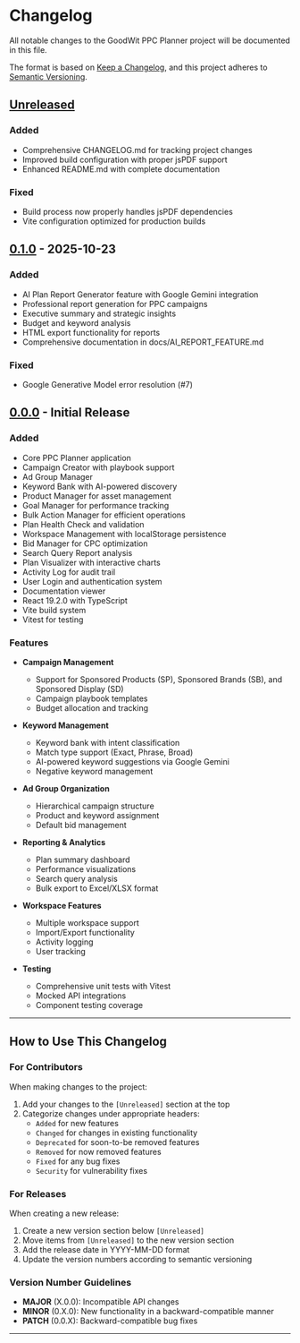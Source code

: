 # Changelog

All notable changes to the GoodWit PPC Planner project will be documented in this file.

The format is based on [Keep a Changelog](https://keepachangelog.com/en/1.0.0/),
and this project adheres to [Semantic Versioning](https://semver.org/spec/v2.0.0.html).

## [Unreleased]

### Added
- Comprehensive CHANGELOG.md for tracking project changes
- Improved build configuration with proper jsPDF support
- Enhanced README.md with complete documentation

### Fixed
- Build process now properly handles jsPDF dependencies
- Vite configuration optimized for production builds

## [0.1.0] - 2025-10-23

### Added
- AI Plan Report Generator feature with Google Gemini integration
- Professional report generation for PPC campaigns
- Executive summary and strategic insights
- Budget and keyword analysis
- HTML export functionality for reports
- Comprehensive documentation in docs/AI_REPORT_FEATURE.md

### Fixed
- Google Generative Model error resolution (#7)

## [0.0.0] - Initial Release

### Added
- Core PPC Planner application
- Campaign Creator with playbook support
- Ad Group Manager
- Keyword Bank with AI-powered discovery
- Product Manager for asset management
- Goal Manager for performance tracking
- Bulk Action Manager for efficient operations
- Plan Health Check and validation
- Workspace Management with localStorage persistence
- Bid Manager for CPC optimization
- Search Query Report analysis
- Plan Visualizer with interactive charts
- Activity Log for audit trail
- User Login and authentication system
- Documentation viewer
- React 19.2.0 with TypeScript
- Vite build system
- Vitest for testing

### Features
- **Campaign Management**
  - Support for Sponsored Products (SP), Sponsored Brands (SB), and Sponsored Display (SD)
  - Campaign playbook templates
  - Budget allocation and tracking
  
- **Keyword Management**
  - Keyword bank with intent classification
  - Match type support (Exact, Phrase, Broad)
  - AI-powered keyword suggestions via Google Gemini
  - Negative keyword management
  
- **Ad Group Organization**
  - Hierarchical campaign structure
  - Product and keyword assignment
  - Default bid management
  
- **Reporting & Analytics**
  - Plan summary dashboard
  - Performance visualizations
  - Search query analysis
  - Bulk export to Excel/XLSX format
  
- **Workspace Features**
  - Multiple workspace support
  - Import/Export functionality
  - Activity logging
  - User tracking
  
- **Testing**
  - Comprehensive unit tests with Vitest
  - Mocked API integrations
  - Component testing coverage

---

## How to Use This Changelog

### For Contributors
When making changes to the project:

1. Add your changes to the `[Unreleased]` section at the top
2. Categorize changes under appropriate headers:
   - `Added` for new features
   - `Changed` for changes in existing functionality
   - `Deprecated` for soon-to-be removed features
   - `Removed` for now removed features
   - `Fixed` for any bug fixes
   - `Security` for vulnerability fixes

### For Releases
When creating a new release:

1. Create a new version section below `[Unreleased]`
2. Move items from `[Unreleased]` to the new version section
3. Add the release date in YYYY-MM-DD format
4. Update the version numbers according to semantic versioning

### Version Number Guidelines
- **MAJOR** (X.0.0): Incompatible API changes
- **MINOR** (0.X.0): New functionality in a backward-compatible manner
- **PATCH** (0.0.X): Backward-compatible bug fixes

---

[Unreleased]: https://github.com/Ryandabao1982/PPCPlanner/compare/v0.1.0...HEAD
[0.1.0]: https://github.com/Ryandabao1982/PPCPlanner/releases/tag/v0.1.0
[0.0.0]: https://github.com/Ryandabao1982/PPCPlanner/releases/tag/v0.0.0
